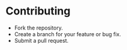 # Contributing
- Fork the repository.
- Create a branch for your feature or bug fix.
- Submit a pull request.
